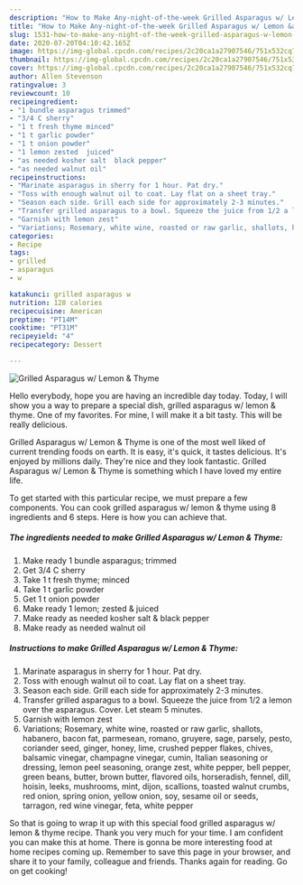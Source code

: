 ```yaml
---
description: "How to Make Any-night-of-the-week Grilled Asparagus w/ Lemon &amp;amp; Thyme"
title: "How to Make Any-night-of-the-week Grilled Asparagus w/ Lemon &amp;amp; Thyme"
slug: 1531-how-to-make-any-night-of-the-week-grilled-asparagus-w-lemon-and-amp-thyme
date: 2020-07-20T04:10:42.165Z
image: https://img-global.cpcdn.com/recipes/2c20ca1a27907546/751x532cq70/grilled-asparagus-w-lemon-thyme-recipe-main-photo.jpg
thumbnail: https://img-global.cpcdn.com/recipes/2c20ca1a27907546/751x532cq70/grilled-asparagus-w-lemon-thyme-recipe-main-photo.jpg
cover: https://img-global.cpcdn.com/recipes/2c20ca1a27907546/751x532cq70/grilled-asparagus-w-lemon-thyme-recipe-main-photo.jpg
author: Allen Stevenson
ratingvalue: 3
reviewcount: 10
recipeingredient:
- "1 bundle asparagus trimmed"
- "3/4 C sherry"
- "1 t fresh thyme minced"
- "1 t garlic powder"
- "1 t onion powder"
- "1 lemon zested  juiced"
- "as needed kosher salt  black pepper"
- "as needed walnut oil"
recipeinstructions:
- "Marinate asparagus in sherry for 1 hour. Pat dry."
- "Toss with enough walnut oil to coat. Lay flat on a sheet tray."
- "Season each side. Grill each side for approximately 2-3 minutes."
- "Transfer grilled asparagus to a bowl. Squeeze the juice from 1/2 a lemon over the asparagus. Cover. Let steam 5 minutes."
- "Garnish with lemon zest"
- "Variations; Rosemary, white wine, roasted or raw garlic, shallots, habanero, bacon fat, parmesean, romano, gruyere, sage, parsely, pesto, coriander seed, ginger, honey, lime, crushed pepper flakes, chives, balsamic vinegar, champagne vinegar, cumin, Italian seasoning or dressing, lemon peel seasoning, orange zest, white pepper, bell pepper, green beans, butter, brown butter, flavored oils, horseradish, fennel, dill, hoisin, leeks, mushrooms, mint, dijon, scallions, toasted walnut crumbs, red onion, spring onion, yellow onion, soy, sesame oil or seeds, tarragon, red wine vinegar, feta, white pepper"
categories:
- Recipe
tags:
- grilled
- asparagus
- w

katakunci: grilled asparagus w 
nutrition: 128 calories
recipecuisine: American
preptime: "PT14M"
cooktime: "PT31M"
recipeyield: "4"
recipecategory: Dessert

---
```



![Grilled Asparagus w/ Lemon &amp; Thyme](https://img-global.cpcdn.com/recipes/2c20ca1a27907546/751x532cq70/grilled-asparagus-w-lemon-thyme-recipe-main-photo.jpg)

Hello everybody, hope you are having an incredible day today. Today, I will show you a way to prepare a special dish, grilled asparagus w/ lemon &amp; thyme. One of my favorites. For mine, I will make it a bit tasty. This will be really delicious.



Grilled Asparagus w/ Lemon &amp; Thyme is one of the most well liked of current trending foods on earth. It is easy, it's quick, it tastes delicious. It's enjoyed by millions daily. They're nice and they look fantastic. Grilled Asparagus w/ Lemon &amp; Thyme is something which I have loved my entire life.


To get started with this particular recipe, we must prepare a few components. You can cook grilled asparagus w/ lemon &amp; thyme using 8 ingredients and 6 steps. Here is how you can achieve that.

<!--inarticleads1-->

##### The ingredients needed to make Grilled Asparagus w/ Lemon &amp; Thyme:

1. Make ready 1 bundle asparagus; trimmed
1. Get 3/4 C sherry
1. Take 1 t fresh thyme; minced
1. Take 1 t garlic powder
1. Get 1 t onion powder
1. Make ready 1 lemon; zested &amp; juiced
1. Make ready as needed kosher salt &amp; black pepper
1. Make ready as needed walnut oil




<!--inarticleads2-->

##### Instructions to make Grilled Asparagus w/ Lemon &amp; Thyme:

1. Marinate asparagus in sherry for 1 hour. Pat dry.
1. Toss with enough walnut oil to coat. Lay flat on a sheet tray.
1. Season each side. Grill each side for approximately 2-3 minutes.
1. Transfer grilled asparagus to a bowl. Squeeze the juice from 1/2 a lemon over the asparagus. Cover. Let steam 5 minutes.
1. Garnish with lemon zest
1. Variations; Rosemary, white wine, roasted or raw garlic, shallots, habanero, bacon fat, parmesean, romano, gruyere, sage, parsely, pesto, coriander seed, ginger, honey, lime, crushed pepper flakes, chives, balsamic vinegar, champagne vinegar, cumin, Italian seasoning or dressing, lemon peel seasoning, orange zest, white pepper, bell pepper, green beans, butter, brown butter, flavored oils, horseradish, fennel, dill, hoisin, leeks, mushrooms, mint, dijon, scallions, toasted walnut crumbs, red onion, spring onion, yellow onion, soy, sesame oil or seeds, tarragon, red wine vinegar, feta, white pepper




So that is going to wrap it up with this special food grilled asparagus w/ lemon &amp; thyme recipe. Thank you very much for your time. I am confident you can make this at home. There is gonna be more interesting food at home recipes coming up. Remember to save this page in your browser, and share it to your family, colleague and friends. Thanks again for reading. Go on get cooking!
